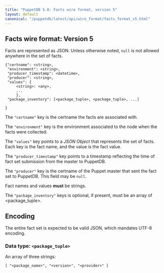 ```yaml
---
title: "PuppetDB 5.0: Facts wire format, version 5"
layout: default
canonical: "/puppetdb/latest/api/wire_format/facts_format_v5.html"
---
```


## Facts wire format: Version 5

Facts are represented as JSON. Unless otherwise noted, `null` is not
allowed anywhere in the set of facts.

    {"certname": <string>,
     "environment": <string>,
     "producer_timestamp": <datetime>,
     "producer": <string>,
     "values": {
         <string>: <any>,
         ...
         },
     "package_inventory": [<package_tuple>, <package_tuple>, ...]

    }

The `"certname"` key is the certname the facts are associated with.

The `"environment"` key is the environment associated to the node when the facts were collected.

The `"values"` key points to a _JSON Object_ that represents the set
of facts. Each key is the fact name, and the value is the fact value.

The `"producer_timestamp"` key points to a timestamp reflecting
the time of fact set submission from the master to PuppetDB.

The `"producer"` key is the certname of the Puppet master that sent the fact set
to PuppetDB. This field may be `null`.

Fact names and values **must** be strings.

The `"package_inventory"` keys is optional, if present, must be an array of <package_tuple>.

## Encoding

The entire fact set is expected to be valid JSON, which mandates UTF-8
encoding.

### Data type: `<package_tuple>`

An array of three strings:

    [ "<package_name>", "<version>", "<provider>" ]